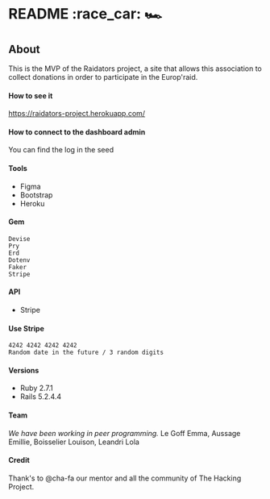 # README :race_car: :racing_car:

## About 
This is the MVP of the Raidators project, a site that allows this association to collect donations in order to participate in the Europ'raid. 

#### How to see it 
https://raidators-project.herokuapp.com/

#### How to connect to the dashboard admin
You can find the log in the seed 

#### Tools 
* Figma 
* Bootstrap 
* Heroku 

#### Gem 
```
Devise
Pry 
Erd
Dotenv 
Faker
Stripe
```

#### API 
* Stripe

#### Use Stripe 
```
4242 4242 4242 4242
Random date in the future / 3 random digits
```

#### Versions
* Ruby 2.7.1 
* Rails 5.2.4.4

#### Team 
*We have been working in peer programming.*
Le Goff Emma, Aussage Emillie, Boisselier Louison, Leandri Lola 

#### Credit 
Thank's to @cha-fa our mentor and all the community of The Hacking Project. 